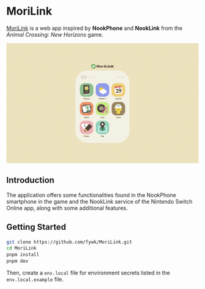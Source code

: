 # MoriLink

[MoriLink](https://mori.fywk.dev) is a web app inspired by **NookPhone** and **NookLink** from the _Animal Crossing: New Horizons_ game.

![Screenshot of MoriLink](/public/images/screenshot.png)

## Introduction

The application offers some functionalities found in the NookPhone smartphone in the game and the NookLink service of the Nintendo Switch Online app, along with some additional features.

## Getting Started

```bash
git clone https://github.com/fywk/MoriLink.git
cd MoriLink
pnpm install
pnpm dev
```

Then, create a `env.local` file for environment secrets listed in the `env.local.example` file.
